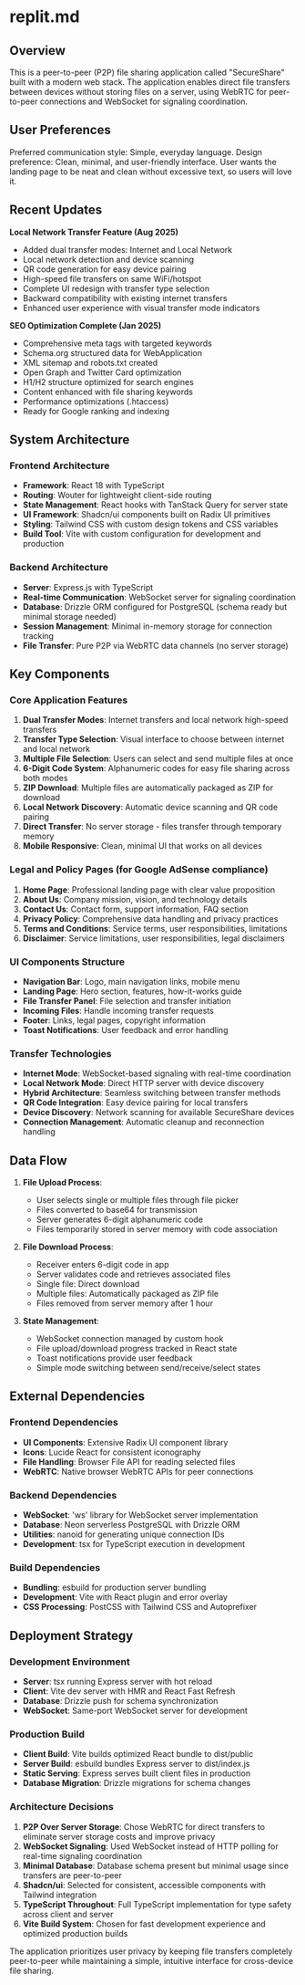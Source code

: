 # replit.md

## Overview

This is a peer-to-peer (P2P) file sharing application called "SecureShare" built with a modern web stack. The application enables direct file transfers between devices without storing files on a server, using WebRTC for peer-to-peer connections and WebSocket for signaling coordination.

## User Preferences

Preferred communication style: Simple, everyday language.
Design preference: Clean, minimal, and user-friendly interface. User wants the landing page to be neat and clean without excessive text, so users will love it.

## Recent Updates

**Local Network Transfer Feature (Aug 2025)**
- Added dual transfer modes: Internet and Local Network
- Local network detection and device scanning
- QR code generation for easy device pairing
- High-speed file transfers on same WiFi/hotspot
- Complete UI redesign with transfer type selection
- Backward compatibility with existing internet transfers
- Enhanced user experience with visual transfer mode indicators

**SEO Optimization Complete (Jan 2025)**
- Comprehensive meta tags with targeted keywords
- Schema.org structured data for WebApplication
- XML sitemap and robots.txt created
- Open Graph and Twitter Card optimization
- H1/H2 structure optimized for search engines
- Content enhanced with file sharing keywords
- Performance optimizations (.htaccess)
- Ready for Google ranking and indexing

## System Architecture

### Frontend Architecture
- **Framework**: React 18 with TypeScript
- **Routing**: Wouter for lightweight client-side routing
- **State Management**: React hooks with TanStack Query for server state
- **UI Framework**: Shadcn/ui components built on Radix UI primitives
- **Styling**: Tailwind CSS with custom design tokens and CSS variables
- **Build Tool**: Vite with custom configuration for development and production

### Backend Architecture
- **Server**: Express.js with TypeScript
- **Real-time Communication**: WebSocket server for signaling coordination
- **Database**: Drizzle ORM configured for PostgreSQL (schema ready but minimal storage needed)
- **Session Management**: Minimal in-memory storage for connection tracking
- **File Transfer**: Pure P2P via WebRTC data channels (no server storage)

## Key Components

### Core Application Features
1. **Dual Transfer Modes**: Internet transfers and local network high-speed transfers
2. **Transfer Type Selection**: Visual interface to choose between internet and local network
3. **Multiple File Selection**: Users can select and send multiple files at once
4. **6-Digit Code System**: Alphanumeric codes for easy file sharing across both modes
5. **ZIP Download**: Multiple files are automatically packaged as ZIP for download
6. **Local Network Discovery**: Automatic device scanning and QR code pairing
7. **Direct Transfer**: No server storage - files transfer through temporary memory
8. **Mobile Responsive**: Clean, minimal UI that works on all devices

### Legal and Policy Pages (for Google AdSense compliance)
1. **Home Page**: Professional landing page with clear value proposition
2. **About Us**: Company mission, vision, and technology details
3. **Contact Us**: Contact form, support information, FAQ section
4. **Privacy Policy**: Comprehensive data handling and privacy practices
5. **Terms and Conditions**: Service terms, user responsibilities, limitations
6. **Disclaimer**: Service limitations, user responsibilities, legal disclaimers

### UI Components Structure
- **Navigation Bar**: Logo, main navigation links, mobile menu
- **Landing Page**: Hero section, features, how-it-works guide
- **File Transfer Panel**: File selection and transfer initiation
- **Incoming Files**: Handle incoming transfer requests
- **Footer**: Links, legal pages, copyright information
- **Toast Notifications**: User feedback and error handling

### Transfer Technologies
- **Internet Mode**: WebSocket-based signaling with real-time coordination
- **Local Network Mode**: Direct HTTP server with device discovery
- **Hybrid Architecture**: Seamless switching between transfer methods
- **QR Code Integration**: Easy device pairing for local transfers
- **Device Discovery**: Network scanning for available SecureShare devices
- **Connection Management**: Automatic cleanup and reconnection handling

## Data Flow

1. **File Upload Process**:
   - User selects single or multiple files through file picker
   - Files converted to base64 for transmission
   - Server generates 6-digit alphanumeric code
   - Files temporarily stored in server memory with code association

2. **File Download Process**:
   - Receiver enters 6-digit code in app
   - Server validates code and retrieves associated files
   - Single file: Direct download
   - Multiple files: Automatically packaged as ZIP file
   - Files removed from server memory after 1 hour

3. **State Management**:
   - WebSocket connection managed by custom hook
   - File upload/download progress tracked in React state
   - Toast notifications provide user feedback
   - Simple mode switching between send/receive/select states

## External Dependencies

### Frontend Dependencies
- **UI Components**: Extensive Radix UI component library
- **Icons**: Lucide React for consistent iconography
- **File Handling**: Browser File API for reading selected files
- **WebRTC**: Native browser WebRTC APIs for peer connections

### Backend Dependencies
- **WebSocket**: 'ws' library for WebSocket server implementation
- **Database**: Neon serverless PostgreSQL with Drizzle ORM
- **Utilities**: nanoid for generating unique connection IDs
- **Development**: tsx for TypeScript execution in development

### Build Dependencies
- **Bundling**: esbuild for production server bundling
- **Development**: Vite with React plugin and error overlay
- **CSS Processing**: PostCSS with Tailwind CSS and Autoprefixer

## Deployment Strategy

### Development Environment
- **Server**: tsx running Express server with hot reload
- **Client**: Vite dev server with HMR and React Fast Refresh
- **Database**: Drizzle push for schema synchronization
- **WebSocket**: Same-port WebSocket server for development

### Production Build
- **Client Build**: Vite builds optimized React bundle to dist/public
- **Server Build**: esbuild bundles Express server to dist/index.js
- **Static Serving**: Express serves built client files in production
- **Database Migration**: Drizzle migrations for schema changes

### Architecture Decisions

1. **P2P Over Server Storage**: Chose WebRTC for direct transfers to eliminate server storage costs and improve privacy
2. **WebSocket Signaling**: Used WebSocket instead of HTTP polling for real-time signaling coordination
3. **Minimal Database**: Database schema present but minimal usage since transfers are peer-to-peer
4. **Shadcn/ui**: Selected for consistent, accessible components with Tailwind integration
5. **TypeScript Throughout**: Full TypeScript implementation for type safety across client and server
6. **Vite Build System**: Chosen for fast development experience and optimized production builds

The application prioritizes user privacy by keeping file transfers completely peer-to-peer while maintaining a simple, intuitive interface for cross-device file sharing.
